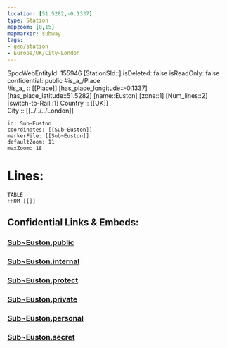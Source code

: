 ```yaml
---
location: [51.5282,-0.1337] 
type: Station 
mapzoom: [8,15] 
mapmarker: subway 
tags:
- geo/station
- Europe/UK/City~London
---
```

SpocWebEntityId: 155946
[StationSId::] 
isDeleted: false
isReadOnly: false
confidential: public
#is_a_/Place  
#is_a_ :: [[Place]] 
[has_place_longitude::-0.1337] 
[has_place_latitude::51.5282] 
[name::Euston] 
[zone::1] 
[Num_lines::2] 
[switch-to-Rail::1] 
Country :: [[UK]]  
City :: [[../../../London]]  


```leaflet
id: Sub~Euston
coordinates: [[Sub~Euston]] 
markerFile: [[Sub~Euston]] 
defaultZoom: 11 
maxZoom: 18
```


# Lines: 
```dataview
TABLE 
FROM [[]] 
```


## Confidential Links & Embeds: 

### [Sub~Euston.public](/_public/\Earth\Continent\Europe\Europe~North\UK\England\Regions~England\London,Greater\cities~GreaterLondon\Underground\StationSub~Euston.public.md) 

### [Sub~Euston.internal](/_internal/\Earth\Continent\Europe\Europe~North\UK\England\Regions~England\London,Greater\cities~GreaterLondon\Underground\StationSub~Euston.internal.md) 

### [Sub~Euston.protect](/_protect/\Earth\Continent\Europe\Europe~North\UK\England\Regions~England\London,Greater\cities~GreaterLondon\Underground\StationSub~Euston.protect.md) 

### [Sub~Euston.private](/_private/\Earth\Continent\Europe\Europe~North\UK\England\Regions~England\London,Greater\cities~GreaterLondon\Underground\StationSub~Euston.private.md) 

### [Sub~Euston.personal](/_personal/\Earth\Continent\Europe\Europe~North\UK\England\Regions~England\London,Greater\cities~GreaterLondon\Underground\StationSub~Euston.personal.md) 

### [Sub~Euston.secret](/_secret/\Earth\Continent\Europe\Europe~North\UK\England\Regions~England\London,Greater\cities~GreaterLondon\Underground\StationSub~Euston.secret.md)

